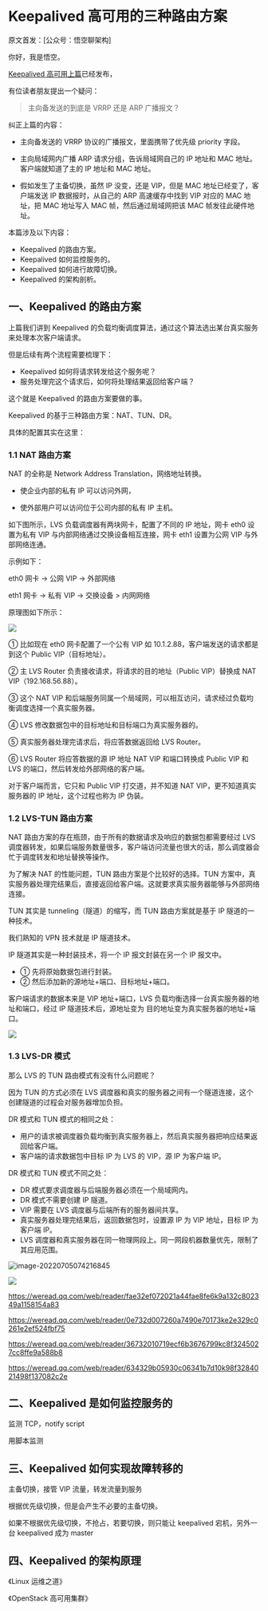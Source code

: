 

# Keepalived 高可用的三种路由方案

原文首发：[公众号：悟空聊架构]



你好，我是悟空。

[Keepalived 高可用上篇](https://mp.weixin.qq.com/s?__biz=MzAwMjI0ODk0NA==&mid=2451963624&idx=1&sn=298b4917b0782f4c621589ad78f10ac2&chksm=8d1c0777ba6b8e61a8ed45286057c1a2a530f466bd3dfd293a1eb5d1913f819a5713af7c88cb&token=1036865606&lang=zh_CN#rd)已经发布，

有位读者朋友提出一个疑问：

> 主向备发送的到底是 VRRP 还是 ARP 广播报文？

纠正上篇的内容：

- 主向备发送的 VRRP 协议的广播报文，里面携带了优先级 priority 字段。

- 主向局域网内广播 ARP 请求分组，告诉局域网自己的 IP 地址和 MAC 地址。客户端就知道了主的 IP 地址和 MAC 地址。
- 假如发生了主备切换，虽然 IP 没变，还是 VIP，但是 MAC 地址已经变了，客户端发送 IP 数据报时，从自己的  ARP 高速缓存中找到 VIP 对应的 MAC 地址，把 MAC 地址写入 MAC 帧，然后通过局域网把该 MAC 帧发往此硬件地址。   

本篇涉及以下内容：

- Keepalived 的路由方案。
- Keepalived 如何监控服务的。
- Keepalived 如何进行故障切换。
- Keepalived 的架构剖析。

## 一、Keepalived 的路由方案

上篇我们讲到 Keepalived 的负载均衡调度算法，通过这个算法选出某台真实服务来处理本次客户端请求。

但是后续有两个流程需要梳理下：

- Keepalived 如何将请求转发给这个服务呢？
- 服务处理完这个请求后，如何将处理结果返回给客户端？

这个就是 Keepalived 的路由方案要做的事。

Keepalived 的基于三种路由方案：NAT、TUN、DR。

具体的配置其实在这里：







### 1.1 NAT 路由方案

NAT 的全称是 Network Address Translation，网络地址转换。

- 使企业内部的私有 IP 可以访问外网，

- 使外部用户可以访问位于公司内部的私有 IP 主机。

 如下图所示，LVS 负载调度器有两块网卡，配置了不同的 IP 地址，网卡 eth0 设置为私有 VIP 与内部网络通过交换设备相互连接，网卡 eth1 设置为公网 VIP 与外部网络连通。

示例如下：

eth0 网卡 -> 公网 VIP -> 外部网络

eth1 网卡 -> 私有 VIP -> 交换设备 > 内网网络

原理图如下所示：

![](http://cdn.jayh.club/uPic/image-20220703154558103IAYFpB.png)

① 比如现在 eth0 网卡配置了一个公有 VIP 如 10.1.2.88，客户端发送的请求都是到这个 Public VIP（目标地址）。

② 主 LVS Router 负责接收请求，将请求的目的地址（Public VIP）替换成 NAT VIP（192.168.56.88）。

③ 这个 NAT VIP 和后端服务同属一个局域网，可以相互访问，请求经过负载均衡调度选择一个真实服务器。

④ LVS 修改数据包中的目标地址和目标端口为真实服务器的。

⑤ 真实服务器处理完请求后，将应答数据返回给 LVS Router。

⑥ LVS Router 将应答数据的源 IP 地址 NAT VIP 和端口转换成 Public VIP 和 LVS 的端口，然后转发给外部网络的客户端。

对于客户端而言，它只和 Public VIP 打交道，并不知道 NAT VIP，更不知道真实服务器的 IP 地址，这个过程也称为 IP 伪装。

### 1.2 LVS-TUN 路由方案

NAT 路由方案的存在瓶颈，由于所有的数据请求及响应的数据包都需要经过 LVS 调度器转发，如果后端服务数量很多，客户端访问流量也很大的话，那么调度器会忙于调度转发和地址替换等操作。

为了解决 NAT 的性能问题，TUN 路由方案是个比较好的选择。TUN 方案中，真实服务器处理完结果后，直接返回给客户端。这就要求真实服务器能够与外部网络连接。

TUN 其实是 tunneling（隧道）的缩写，而 TUN 路由方案就是基于 IP 隧道的一种技术。

我们熟知的 VPN 技术就是 IP 隧道技术。 

IP 隧道其实是一种封装技术，将一个 IP 报文封装在另一个 IP 报文中。

- ① 先将原始数据包进行封装。
- ② 然后添加新的源地址+端口、目标地址+端口。

客户端请求的数据本来是 VIP 地址+端口，LVS 负载均衡选择一台真实服务器的地址和端口，经过 IP 隧道技术后，源地址变为  目的地址变为真实服务器的地址+端口。





![](http://cdn.jayh.club/uPic/image-20220704225428917jJB5pp.png)

### 1.3 LVS-DR 模式

那么 LVS 的 TUN 路由模式有没有什么问题呢？

因为 TUN 的方式必须在 LVS 调度器和真实的服务器之间有一个隧道连接，这个创建隧道的过程会对服务器增加负担。

DR 模式和 TUN 模式的相同之处：

- 用户的请求被调度器负载均衡到真实服务器上，然后真实服务器把响应结果返回给客户端。
- 客户端的请求数据包中目标 IP 为 LVS 的 VIP，源 IP 为客户端 IP。

DR 模式和 TUN 模式不同之处：

- DR 模式要求调度器与后端服务器必须在一个局域网内。
- DR 模式不需要创建 IP 隧道。
- VIP 需要在 LVS 调度器与后端所有的服务器间共享。
- 真实服务器处理完结果后，返回数据包时，设置源 IP 为 VIP 地址，目标 IP 为客户端 IP。
- LVS 调度器和真实服务器在同一物理网段上。同一网段机器数量优先，限制了其应用范围。

![image-20220705074216845](http://cdn.jayh.club/uPic/image-20220705074216845htVV0i.png)



![](http://cdn.jayh.club/uPic/image-202207050743468435E6Njr.png)



https://weread.qq.com/web/reader/fae32ef072021a44fae8fe6k9a132c802349a1158154a83

https://weread.qq.com/web/reader/0e732d007260a7490e70173ke2e329c0261e2ef524fbf75

https://weread.qq.com/web/reader/36732010719ecf6b3676799kc8f3245027cc8ffe9a588b8



https://weread.qq.com/web/reader/634329b05930c06341b7d10k98f3284021498f137082c2e



## 二、Keepalived 是如何监控服务的

监测 TCP，notify script

用脚本监测



## 三、Keepalived 如何实现故障转移的

主备切换，接管 VIP 流量，转发流量到服务

根据优先级切换，但是会产生不必要的主备切换。

如果不根据优先级切换，不抢占，若要切换，则只能让 keepalived 宕机，另外一台 keepalived 成为 master

## 四、Keepalived 的架构原理





《Linux 运维之道》

《OpenStack 高可用集群》



